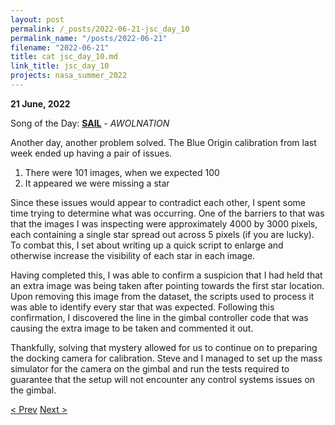 ```yaml
---
layout: post
permalink: /_posts/2022-06-21-jsc_day_10
permalink_name: "/posts/2022-06-21"
filename: "2022-06-21"
title: cat jsc_day_10.md
link_title: jsc_day_10
projects: nasa_summer_2022
---
```

**21 June, 2022**

Song of the Day: [**SAIL**](https://youtu.be/tgIqecROs5M) - *AWOLNATION*

Another day, another problem solved. The Blue Origin calibration from last week ended up having a pair of issues.

1. There were 101 images, when we expected 100
2. It appeared we were missing a star

Since these issues would appear to contradict each other, I spent some time trying to determine what was occurring. One of the barriers to that was that the images I was inspecting were approximately 4000 by 3000 pixels, each containing a single star spread out across 5 pixels (if you are lucky). To combat this, I set about writing up a quick script to enlarge and otherwise increase the visibility of each star in each image.

Having completed this, I was able to confirm a suspicion that I had held that an extra image was being taken after pointing towards the first star location. Upon removing this image from the dataset, the scripts used to process it was able to identify every star that was expected. Following this confirmation, I discovered the line in the gimbal controller code that was causing the extra image to be taken and commented it out.

Thankfully, solving that mystery allowed for us to continue on to preparing the docking camera for calibration. Steve and I managed to set up the mass simulator for the camera on the gimbal and run the tests required to guarantee that the setup will not encounter any control systems issues on the gimbal.

[< Prev](/_posts/2022-06-19-__init__quiet_rack)    [Next >](/_posts/2022-06-22-jsc_day_11)

